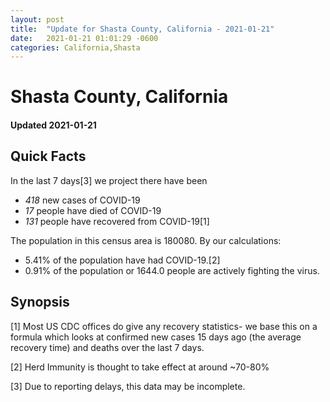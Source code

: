 ```yaml
---
layout: post
title:  "Update for Shasta County, California - 2021-01-21"
date:   2021-01-21 01:01:29 -0600
categories: California,Shasta
---
```


# Shasta County, California
#### Updated 2021-01-21

## Quick Facts

In the last 7 days[3] we project there have been
- *418* new cases of COVID-19
- *17* people have died of COVID-19
- *131* people have recovered from COVID-19[1]

The population in this census area is 180080. By our calculations:
- 5.41% of the population have had COVID-19.[2]
- 0.91% of the population or 1644.0 people are actively fighting the virus.

## Synopsis




[1] Most US CDC offices do give any recovery statistics- we base this on a formula which looks at confirmed new cases
15 days ago (the average recovery time) and deaths over the last 7 days.

[2] Herd Immunity is thought to take effect at around ~70-80%

[3] Due to reporting delays, this data may be incomplete.
 
    